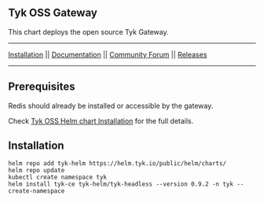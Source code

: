 ## Tyk OSS Gateway
This chart deploys the open source Tyk Gateway.

---

[Installation](https://tyk.io/docs/apim/open-source/installation/) || [Documentation](https://tyk.io/docs) || [Community Forum](https://community.tyk.io/) || [Releases](https://hub.docker.com/r/tykio/tyk-gateway/tags?page=1&ordering=last_updated)

---

## Prerequisites
Redis should already be installed or accessible by the gateway.

Check [Tyk OSS Helm chart Installation](https://tyk.io/docs/tyk-oss/ce-helm-chart/) for the full details.

## Installation

	helm repo add tyk-helm https://helm.tyk.io/public/helm/charts/
	helm repo update
	kubectl create namespace tyk
	helm install tyk-ce tyk-helm/tyk-headless --version 0.9.2 -n tyk --create-namespace

